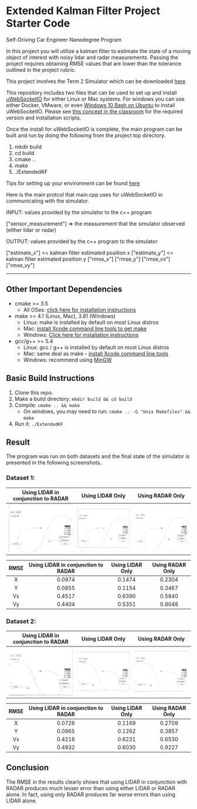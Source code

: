 [//]: # (Image References)

[image1]: ./images/lidar_radar_1.png
[image2]: ./images/lidar_only_1.png
[image3]: ./images/radar_only_1.png
[image4]: ./images/lidar_radar_2.png
[image5]: ./images/lidar_only_2.png
[image6]: ./images/radar_only_2.png


# Extended Kalman Filter Project Starter Code
Self-Driving Car Engineer Nanodegree Program

In this project you will utilize a kalman filter to estimate the state of a moving object of interest with noisy lidar and radar measurements. Passing the project requires obtaining RMSE values that are lower than the tolerance outlined in the project rubric. 

This project involves the Term 2 Simulator which can be downloaded [here](https://github.com/udacity/self-driving-car-sim/releases)

This repository includes two files that can be used to set up and install [uWebSocketIO](https://github.com/uWebSockets/uWebSockets) for either Linux or Mac systems. For windows you can use either Docker, VMware, or even [Windows 10 Bash on Ubuntu](https://www.howtogeek.com/249966/how-to-install-and-use-the-linux-bash-shell-on-windows-10/) to install uWebSocketIO. Please see [this concept in the classroom](https://classroom.udacity.com/nanodegrees/nd013/parts/40f38239-66b6-46ec-ae68-03afd8a601c8/modules/0949fca6-b379-42af-a919-ee50aa304e6a/lessons/f758c44c-5e40-4e01-93b5-1a82aa4e044f/concepts/16cf4a78-4fc7-49e1-8621-3450ca938b77) for the required version and installation scripts.

Once the install for uWebSocketIO is complete, the main program can be built and run by doing the following from the project top directory.

1. mkdir build
2. cd build
3. cmake ..
4. make
5. ./ExtendedKF

Tips for setting up your environment can be found [here](https://classroom.udacity.com/nanodegrees/nd013/parts/40f38239-66b6-46ec-ae68-03afd8a601c8/modules/0949fca6-b379-42af-a919-ee50aa304e6a/lessons/f758c44c-5e40-4e01-93b5-1a82aa4e044f/concepts/23d376c7-0195-4276-bdf0-e02f1f3c665d)


Here is the main protcol that main.cpp uses for uWebSocketIO in communicating with the simulator.

INPUT: values provided by the simulator to the c++ program

["sensor_measurement"] => the measurement that the simulator observed (either lidar or radar)

OUTPUT: values provided by the c++ program to the simulator

["estimate_x"] <= kalman filter estimated position x
["estimate_y"] <= kalman filter estimated position y
["rmse_x"]
["rmse_y"]
["rmse_vx"]
["rmse_vy"]

---

## Other Important Dependencies

* cmake >= 3.5
  * All OSes: [click here for installation instructions](https://cmake.org/install/)
* make >= 4.1 (Linux, Mac), 3.81 (Windows)
  * Linux: make is installed by default on most Linux distros
  * Mac: [install Xcode command line tools to get make](https://developer.apple.com/xcode/features/)
  * Windows: [Click here for installation instructions](http://gnuwin32.sourceforge.net/packages/make.htm)
* gcc/g++ >= 5.4
  * Linux: gcc / g++ is installed by default on most Linux distros
  * Mac: same deal as make - [install Xcode command line tools](https://developer.apple.com/xcode/features/)
  * Windows: recommend using [MinGW](http://www.mingw.org/)

## Basic Build Instructions

1. Clone this repo.
2. Make a build directory: `mkdir build && cd build`
3. Compile: `cmake .. && make` 
   * On windows, you may need to run: `cmake .. -G "Unix Makefiles" && make`
4. Run it: `./ExtendedKF `

## Result

The program was run on both datasets and the final state of the simulator is presented in the following screenshots.

### Dataset 1:

|Using LIDAR in conjunction to RADAR|Using LIDAR Only    |Using RADAR Only    |
|:---------------------------------:|:------------------:|:------------------:|
|![alt text][image1]                |![alt text][image2] |![alt text][image3] |

|RMSE   |Using LIDAR in conjunction to RADAR|Using LIDAR Only    |Using RADAR Only    |
|:-----:|:---------------------------------:|:------------------:|:------------------:|
|X      |0.0974                             |0.1474              |0.2304              |
|Y      |0.0855                             |0.1154              |0.3467              |
|Vx     |0.4517                             |0.6390              |0.5840              |
|Vy     |0.4404                             |0.5351              |0.8048              |


### Dataset 2:

|Using LIDAR in conjunction to RADAR|Using LIDAR Only    |Using RADAR Only    |
|:---------------------------------:|:------------------:|:------------------:|
|![alt text][image4]                |![alt text][image5] |![alt text][image6] |

|RMSE   |Using LIDAR in conjunction to RADAR|Using LIDAR Only    |Using RADAR Only    |
|:-----:|:---------------------------------:|:------------------:|:------------------:|
|X      |0.0726                             |0.1169              |0.2709              |
|Y      |0.0965                             |0.1262              |0.3857              |
|Vx     |0.4216                             |0.6231              |0.6530              |
|Vy     |0.4932                             |0.6030              |0.9227              |


## Conclusion

The RMSE in the results clearly shows that using LIDAR in conjunction with RADAR produces much lesser error than using either LIDAR or RADAR alone. In fact, using only RADAR produces far worse errors than using LIDAR alone. 